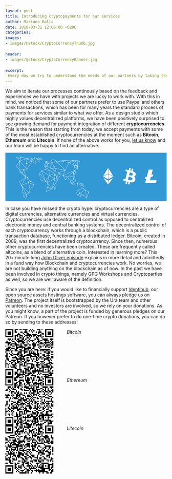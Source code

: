 ```yaml
---
layout: post
title: Introducing cryptopayments for our services
author: Mariana Balla
date: 2018-03-31 12:00:00 +0200
categories: 
images:
- images/@stock/CryptoCurrencyThumb.jpg

header:
- images/@stock/CryptoCurrencyBanner.jpg

excerpt:
 Every day we try to understand the needs of our partners by taking their feedback seriously. During this process we have noticed that some of our partners prefer to use Paypal and others bank transactions, which has been for many years the standard process of payments for services similar to what we offer.[…]
---
```


We aim to iterate our processes continously based on the feedback and experiences we have with projects we are lucky to work with. With this in mind, we noticed that some of our partners prefer to use Paypal and others bank transactions, which has been for many years the standard process of payments for services similar to what we offer. As a design studio which highly values decentralized platforms, we have been positively surprised to see growing demand for payment integration of different **cryptocurrencies**. This is the reason that starting from today, we accept payments with some of the most established cryptocurrencies at the moment such as **Bitcoin**, **Ethereum** and **Litecoin**. If none of the above works for you, [let us know](mailto:hello@ura.design) and our team will be happy to find an alternative.

<div class="large-10 large-centered centered-text columns">
<img src="/images/@stock/CryptoCurrencyBanner.jpg">
</div>
<div class="two spacing"></div>

In case you have missed the crypto hype: cryptocurrencies are a type of digital currencies, alternative currencies and virtual currencies. Cryptocurrencies use decentralized control as opposed to centralized electronic money and central banking systems. The decentralized control of each cryptocurrency works through a blockchain, which is a public transaction database, functioning as a distributed ledger. Bitcoin, created in 2009, was the first decentralized cryptocurrency. Since then, numerous other cryptocurrencies have been created. These are frequently called altcoins, as a blend of alternative coin.
Interested in learning more? This 20+ minute long [John Oliver episode](https://www.youtube.com/watch?v=g6iDZspbRMg) explains in more detail and admittedly in a fund way how Blockchain and cryptocurrencies work. No worries, we are not building anything on the blockchain as of now. In the past we have been involved in crypto things, namely GPG Workshops and Cryptoparties as well, so we are well aware of the definition.

Since you are here: if you would like to financially support [Identihub](https://identihub.co/), our open source assets hostings software, you can always pledge us on [Patreon](https://www.patreon.com/ura). The project itself is bootstrapped by the Ura team and other volunteers and no investors are involved, so we rely on your donations.
As you might know, a part of the project is funded by generous pledges on our Patreon. If you however prefer to do one-time crypto donations, you can do so by sending to these addresses: 

<div class="row">
 
<div class="large-10 large-centered centered-text columns">
<img src="/images/@stock/bitcoin.png"><br />
<i>Bitcoin</i>
</div>
<div class="two spacing"></div>

<div class="large-10 large-centered centered-text columns">
<img src="/images/@stock/ethereum.png"><br />
<i>Ethereum</i>
</div>
<div class="two spacing"></div>

<div class="large-10 large-centered centered-text columns">
<img src="/images/@stock/litecoin.png"><br />
<i>Litecoin</i>
</div>
<div class="two spacing"></div>

 </div>
